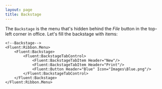 ```yaml
---
layout: page
title: Backstage
---
```


The `Backstage` is the menu that's hidden behind the _File_ button in the top-left corner in office.
Let's fill the backstage with items:

```xaml
<!--Backstage-->
<Fluent:Ribbon.Menu>
    <Fluent:Backstage>
        <Fluent:BackstageTabControl>
            <Fluent:BackstageTabItem Header="New"/>
            <Fluent:BackstageTabItem Header="Print"/>
            <Fluent:Button Header="Blue" Icon="Images\Blue.png"/>
        </Fluent:BackstageTabControl>
    </Fluent:Backstage>
</Fluent:Ribbon.Menu>
```